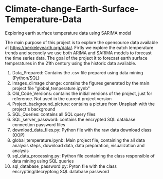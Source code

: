# Climate-change-Earth-Surface-Temperature-Data
Exploring earth surface temperature data using SARIMA model

The main purpose of this project is to explore the opensource data available at https://berkeleyearth.org/data/. Firtly we explore the eatch temperature trends and secondly we use both ARIMA and SARIMA models to forecast the time series data. The goal of the project it to forecast earth surface temperatures in the 21th century using the historic data available.


1. Data_Prepared: Contains the .csv file prepared using data mining (Python/SQL)
2. Images_climage change: contains the figures generated by the main project file "global_temperature.ipynb"
3. Old_Code_Versions: contains the initial versions of the project, just for reference. Not used in the current project version
4. Project_background_picture: contains a picture from Unsplash with the project's background
5. SQL_Queries: contains all SQL query files
6. SQL_server_password: contains the encrypted SQL database connection password files
7. download_data_files.py: Python file with the raw data download class (OOP)
8. global_temperature.ipynb: Main project file, containing the all data analysis steps, download data, data preparation, visualization and analysis
9. sql_data_processing.py: Python file containing the class responsible of data mining using SQL queries
10. sql_database_password.py: Pyton file with the class encrypting/decryptong SQL database password

